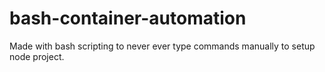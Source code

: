 # bash-container-automation
Made with bash scripting to never ever type commands manually to setup node project.
